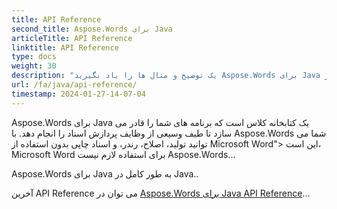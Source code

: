 ```yaml
---
title: API Reference
second_title: Aspose.Words برای Java
articleTitle: API Reference
linktitle: API Reference
type: docs
weight: 30
description: "یک توضیح و مثال ها را یاد بگیرید Aspose.Words برای Java کلاس ها و روش ها برای تولید، تبدیل، اصلاح، رندر و اسناد چاپی بدون استفاده از Microsoft Word..."
url: /fa/java/api-reference/
timestamp: 2024-01-27-14-07-04
---
```


Aspose.Words برای Java یک کتابخانه کلاس است که برنامه های شما را قادر می سازد تا طیف وسیعی از وظایف پردازش اسناد را انجام دهد. با Aspose.Words شما می توانید تولید، اصلاح، رندر، و اسناد چاپی بدون استفاده از Microsoft Word"> این است، Microsoft Word برای استفاده لازم نیست Aspose.Words...

Aspose.Words برای Java به طور کامل در Java..

آخرین API Reference می توان در [Aspose.Words برای Java API Reference](https://reference.aspose.com/words/java/)...
